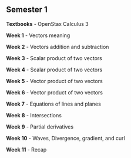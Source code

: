 ## Semester 1

**Textbooks** -  OpenStax Calculus 3

**Week 1** - Vectors meaning

**Week 2** - Vectors addition and subtraction

**Week 3** - Scalar product of two vectors

**Week 4** - Scalar product of two vectors

**Week 5** - Vector product of two vectors

**Week 6** - Vector product of two vectors

**Week 7** - Equations of lines and planes

**Week 8** - Intersections

**Week 9** - Partial derivatives

**Week 10** - Waves, Divergence, gradient, and curl

**Week 11** - Recap


